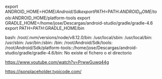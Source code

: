 
export ANDROID_HOME=$HOME/Android/Sdk 
export PATH=$PATH:$ANDROID_HOME/tools:$ANDROID_HOME/platform-tools 
export GRADLE_HOME=/home/jose/Descargas/android-studio/gradle/gradle-4.6
export PATH=$PATH:$GRADLE_HOME/bin


bash: 
/root/.nvm/versions/node/v8.12.0/bin:
/usr/local/sbin:
/usr/local/bin:
/usr/sbin:
/usr/bin:/sbin:
/bin:
/root/Android/Sdk/tools:
/root/Android/Sdk/platform-tools::/home/jose/Descargas/android-studio/gradle/gradle-4.6/bin: No existe el fichero o el directorio


https://www.youtube.com/watch?v=PrwwGuwq44g


https://jsonplaceholder.typicode.com/

